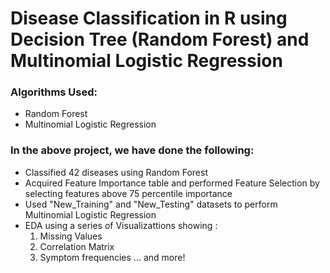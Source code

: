 # Disease Classification in R using Decision Tree (Random Forest) and Multinomial Logistic Regression
### Algorithms Used:
- Random Forest
- Multinomial Logistic Regression
### In the above project, we have done the following:  <br/>  
- Classified 42 diseases using Random Forest  <br/>  
- Acquired Feature Importance table and performed Feature Selection by selecting features above 75 percentile importance  <br/>
- Used "New_Training" and "New_Testing" datasets to perform Multinomial Logistic Regression   <br/>
- EDA using a series of Visualizattions showing :  <br/>
  1. Missing Values  <br/>
  2. Correlation Matrix  <br/>
  3. Symptom frequencies ... and more!  <br/>
